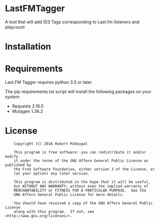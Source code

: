 # LastFMTagger

A tool that will add ID3 Tags corresponding to Last.fm listeners and playcount


Installation
============


Requirements
============

Last.FM Tagger requires python 3.5 or later


The pip requirements.txt script will install the following packages on your system
* Requests 2.16.0
* Mutagen 1.36.2

License
=======


```
    Copyright (C) 2016 Robert McDougal

    This program is free software: you can redistribute it and/or modify
    it under the terms of the GNU Affero General Public License as published by
    the Free Software Foundation, either version 3 of the License, or
    (at your option) any later version.

    This program is distributed in the hope that it will be useful,
    but WITHOUT ANY WARRANTY; without even the implied warranty of
    MERCHANTABILITY or FITNESS FOR A PARTICULAR PURPOSE.  See the
    GNU Affero General Public License for more details.

    You should have received a copy of the GNU Affero General Public License
    along with this program.  If not, see <http://www.gnu.org/licenses/>.
```
